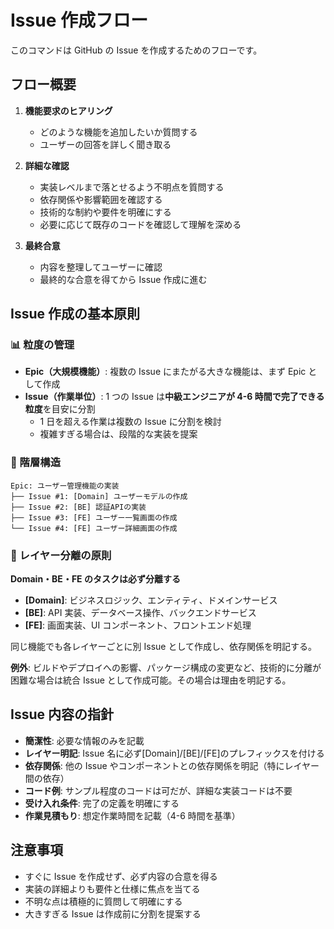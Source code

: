 # Issue 作成フロー

このコマンドは GitHub の Issue を作成するためのフローです。

## フロー概要

1. **機能要求のヒアリング**

   - どのような機能を追加したいか質問する
   - ユーザーの回答を詳しく聞き取る

2. **詳細な確認**

   - 実装レベルまで落とせるよう不明点を質問する
   - 依存関係や影響範囲を確認する
   - 技術的な制約や要件を明確にする
   - 必要に応じて既存のコードを確認して理解を深める

3. **最終合意**
   - 内容を整理してユーザーに確認
   - 最終的な合意を得てから Issue 作成に進む

## Issue 作成の基本原則

### 📊 粒度の管理

- **Epic（大規模機能）**: 複数の Issue にまたがる大きな機能は、まず Epic として作成
- **Issue（作業単位）**: 1 つの Issue は**中級エンジニアが 4-6 時間で完了できる粒度**を目安に分割
  - 1 日を超える作業は複数の Issue に分割を検討
  - 複雑すぎる場合は、段階的な実装を提案

### 🔗 階層構造

```
Epic: ユーザー管理機能の実装
├── Issue #1: [Domain] ユーザーモデルの作成
├── Issue #2: [BE] 認証APIの実装
├── Issue #3: [FE] ユーザー一覧画面の作成
└── Issue #4: [FE] ユーザー詳細画面の作成
```

### 🎯 レイヤー分離の原則

**Domain・BE・FE のタスクは必ず分離する**

- **[Domain]**: ビジネスロジック、エンティティ、ドメインサービス
- **[BE]**: API 実装、データベース操作、バックエンドサービス
- **[FE]**: 画面実装、UI コンポーネント、フロントエンド処理

同じ機能でも各レイヤーごとに別 Issue として作成し、依存関係を明記する。

**例外**: ビルドやデプロイへの影響、パッケージ構成の変更など、技術的に分離が困難な場合は統合 Issue として作成可能。その場合は理由を明記する。

## Issue 内容の指針

- **簡潔性**: 必要な情報のみを記載
- **レイヤー明記**: Issue 名に必ず[Domain]/[BE]/[FE]のプレフィックスを付ける
- **依存関係**: 他の Issue やコンポーネントとの依存関係を明記（特にレイヤー間の依存）
- **コード例**: サンプル程度のコードは可だが、詳細な実装コードは不要
- **受け入れ条件**: 完了の定義を明確にする
- **作業見積もり**: 想定作業時間を記載（4-6 時間を基準）

## 注意事項

- すぐに Issue を作成せず、必ず内容の合意を得る
- 実装の詳細よりも要件と仕様に焦点を当てる
- 不明な点は積極的に質問して明確にする
- 大きすぎる Issue は作成前に分割を提案する
